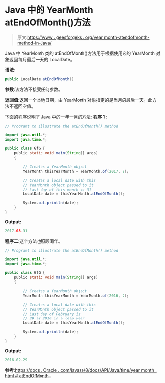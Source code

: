 # Java 中的 YearMonth atEndOfMonth()方法

> 原文:[https://www . geesforgeks . org/year month-atendofmonth-method-in-Java/](https://www.geeksforgeeks.org/yearmonth-atendofmonth-method-in-java/)

Java 中 YearMonth 类的 atEndOfMonth()方法用于根据使用它的 YearMonth 对象返回每月最后一天的 LocalDate。

**语法**:

```java
public LocalDate atEndOfMonth()

```

**参数**:该方法不接受任何参数。

**返回值**:返回一个本地日期，由 YearMonth 对象指定的是当月的最后一天。此方法不返回空值。

下面的程序说明了 Java 中的一年一月的方法:
**程序 1** :

```java
// Programt to illustrate the atEndOfMonth() method

import java.util.*;
import java.time.*;

public class GfG {
    public static void main(String[] args)
    {

        // Creates a YearMonth object
        YearMonth thisYearMonth = YearMonth.of(2017, 8);

        // Creates a local date with this
        // YearMonth object passed to it
        // Last day of this month is 31
        LocalDate date = thisYearMonth.atEndOfMonth();

        System.out.println(date);
    }
}
```

**Output:**

```java
2017-08-31

```

**程序二**:这个方法也照顾闰年。

```java
// Programt to illustrate the atEndOfMonth() method

import java.util.*;
import java.time.*;

public class GfG {
    public static void main(String[] args)
    {

        // Creates a YearMonth object
        YearMonth thisYearMonth = YearMonth.of(2016, 2);

        // Creates a local date with this
        // YearMonth object passed to it
        // Last day of February is
        // 29 as 2016 is a leap year
        LocalDate date = thisYearMonth.atEndOfMonth();

        System.out.println(date);
    }
}
```

**Output:**

```java
2016-02-29

```

**参考**:[https://docs . Oracle . com/javase/8/docs/API/Java/time/year month . html # atEndOfMonth–](https://docs.oracle.com/javase/8/docs/api/java/time/YearMonth.html#atEndOfMonth--)